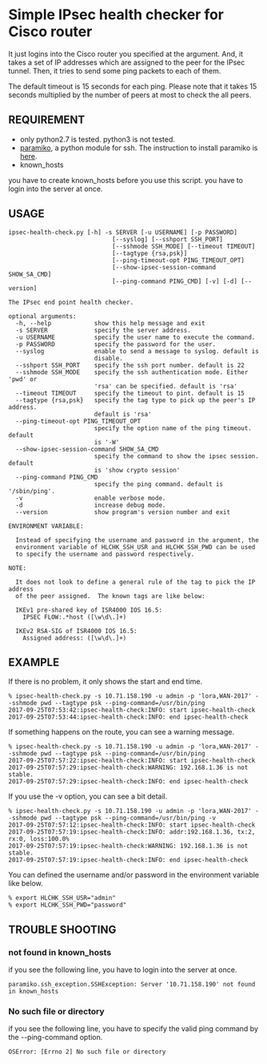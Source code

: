 Simple IPsec health checker for Cisco router
============================================

It just logins into the Cisco router you specified at the argument.
And, it takes a set of IP addresses which are assigned to the peer
for the IPsec tunnel.
Then, it tries to send some ping packets to each of them.

The default timeout is 15 seconds for each ping.
Please note that it takes 15 seconds multiplied
by the number of peers at most to check the all peers.

## REQUIREMENT

- only python2.7 is tested.  python3 is not tested.
- [paramiko](http://www.paramiko.org/), a python module for ssh.  The instruction to install paramiko is [here](http://www.paramiko.org/installing.html).
- known_hosts

you have to create known_hosts before you use this script.
you have to login into the server at once.

## USAGE

    ipsec-health-check.py [-h] -s SERVER [-u USERNAME] [-p PASSWORD]
                                 [--syslog] [--sshport SSH_PORT]
                                 [--sshmode SSH_MODE] [--timeout TIMEOUT]
                                 [--tagtype {rsa,psk}]
                                 [--ping-timeout-opt PING_TIMEOUT_OPT]
                                 [--show-ipsec-session-command SHOW_SA_CMD]
                                 [--ping-command PING_CMD] [-v] [-d] [--version]
    
    The IPsec end point health checker.
    
    optional arguments:
      -h, --help            show this help message and exit
      -s SERVER             specify the server address.
      -u USERNAME           specify the user name to execute the command.
      -p PASSWORD           specify the password for the user.
      --syslog              enable to send a message to syslog. default is
                            disable.
      --sshport SSH_PORT    specify the ssh port number. default is 22
      --sshmode SSH_MODE    specify the ssh authentication mode. Either 'pwd' or
                            'rsa' can be specified. default is 'rsa'
      --timeout TIMEOUT     specify the timeout to pint. default is 15
      --tagtype {rsa,psk}   specify the tag type to pick up the peer's IP address.
                            default is 'rsa'
      --ping-timeout-opt PING_TIMEOUT_OPT
                            specify the option name of the ping timeout. default
                            is '-W'
      --show-ipsec-session-command SHOW_SA_CMD
                            specify the command to show the ipsec session. default
                            is 'show crypto session'
      --ping-command PING_CMD
                            specify the ping command. default is '/sbin/ping'.
      -v                    enable verbose mode.
      -d                    increase debug mode.
      --version             show program's version number and exit
    
    ENVIRONMENT VARIABLE:
    
      Instead of specifying the username and password in the argument, the
      environment variable of HLCHK_SSH_USR and HLCHK_SSH_PWD can be used
      to specify the username and password respectively.
    
    NOTE:
    
      It does not look to define a general rule of the tag to pick the IP address
      of the peer assigned.  The known tags are like below:
    
      IKEv1 pre-shared key of ISR4000 IOS 16.5:
        IPSEC FLOW:.*host ([\w\d\.]+)
    
      IKEv2 RSA-SIG of ISR4000 IOS 16.5:
        Assigned address: ([\w\d\.]+)

## EXAMPLE

If there is no problem, it only shows the start and end time.

    % ipsec-health-check.py -s 10.71.158.190 -u admin -p 'lora,WAN-2017' --sshmode pwd --tagtype psk --ping-command=/usr/bin/ping 
    2017-09-25T07:53:42:ipsec-health-check:INFO: start ipsec-health-check
    2017-09-25T07:53:44:ipsec-health-check:INFO: end ipsec-health-check

If something happens on the route, you can see a warning message.

    % ipsec-health-check.py -s 10.71.158.190 -u admin -p 'lora,WAN-2017' --sshmode pwd --tagtype psk --ping-command=/usr/bin/ping 
    2017-09-25T07:57:22:ipsec-health-check:INFO: start ipsec-health-check
    2017-09-25T07:57:29:ipsec-health-check:WARNING: 192.168.1.36 is not stable.
    2017-09-25T07:57:29:ipsec-health-check:INFO: end ipsec-health-check

If you use the -v option, you can see a bit detail.

    % ipsec-health-check.py -s 10.71.158.190 -u admin -p 'lora,WAN-2017' --sshmode pwd --tagtype psk --ping-command=/usr/bin/ping -v
    2017-09-25T07:57:12:ipsec-health-check:INFO: start ipsec-health-check
    2017-09-25T07:57:19:ipsec-health-check:INFO: addr:192.168.1.36, tx:2, rx:0, loss:100.0%
    2017-09-25T07:57:19:ipsec-health-check:WARNING: 192.168.1.36 is not stable.
    2017-09-25T07:57:19:ipsec-health-check:INFO: end ipsec-health-check

You can defined the username and/or password in the environment variable
like below.

    % export HLCHK_SSH_USR="admin"
    % export HLCHK_SSH_PWD="password"

## TROUBLE SHOOTING

### not found in known_hosts

if you see the following line, you have to login into the server at once.

    paramiko.ssh_exception.SSHException: Server '10.71.158.190' not found in known_hosts

### No such file or directory

if you see the following line, you have to specify the valid ping command
by the --ping-command option.

    OSError: [Errno 2] No such file or directory

